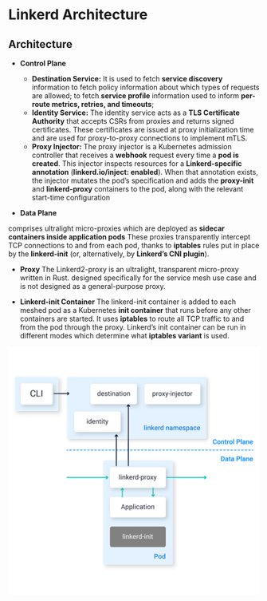 # Linkerd Architecture

## Architecture

* **Control Plane**

  * **Destination Service:**
    It is used to fetch **service discovery** information to fetch policy information about which types of requests are allowed; to fetch **service profile** information used to inform **per-route metrics, retries, and timeouts**; 
  * **Identity Service:**
    The identity service acts as a **TLS Certificate Authority** that accepts CSRs from proxies and returns signed certificates. These certificates are issued at proxy initialization time and are used for proxy-to-proxy connections to implement mTLS.
  * **Proxy Injector:**
    The proxy injector is a Kubernetes admission controller that receives a **webhook** request every time a **pod is created**. This injector inspects resources for a **Linkerd-specific annotation** (**linkerd.io/inject: enabled**). When that annotation exists, the injector mutates the pod’s specification and adds the **proxy-init** and **linkerd-proxy** containers to the pod, along with the relevant start-time configuration

* **Data Plane**

comprises ultralight micro-proxies which are deployed as **sidecar containers inside application pods**
These proxies transparently intercept TCP connections to and from each pod, thanks to **iptables** rules put in place by the **linkerd-init** (or, alternatively, by **Linkerd’s CNI plugin**).

   * **Proxy**
The Linkerd2-proxy is an ultralight, transparent micro-proxy written in Rust.
designed specifically for the service mesh use case and is not designed as a general-purpose proxy.

   * **Linkerd-init Container**
The linkerd-init container is added to each meshed pod as a Kubernetes **init container** that runs before any other containers are started. It uses **iptables** to route all TCP traffic to and from the pod through the proxy. Linkerd’s init container can be run in different modes which determine what **iptables variant** is used.


![mtls](./../images/control-plane.png)

